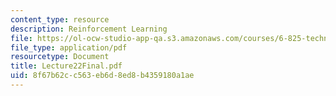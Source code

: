 ```yaml
---
content_type: resource
description: Reinforcement Learning
file: https://ol-ocw-studio-app-qa.s3.amazonaws.com/courses/6-825-techniques-in-artificial-intelligence-sma-5504-fall-2002/8f67b62cc563eb6d8ed8b4359180a1ae_Lecture22Final.pdf
file_type: application/pdf
resourcetype: Document
title: Lecture22Final.pdf
uid: 8f67b62c-c563-eb6d-8ed8-b4359180a1ae
---
```

